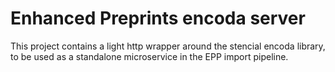 # Enhanced Preprints encoda server

This project contains a light http wrapper around the stencial encoda library, to be used as a standalone microservice in the EPP import pipeline.

